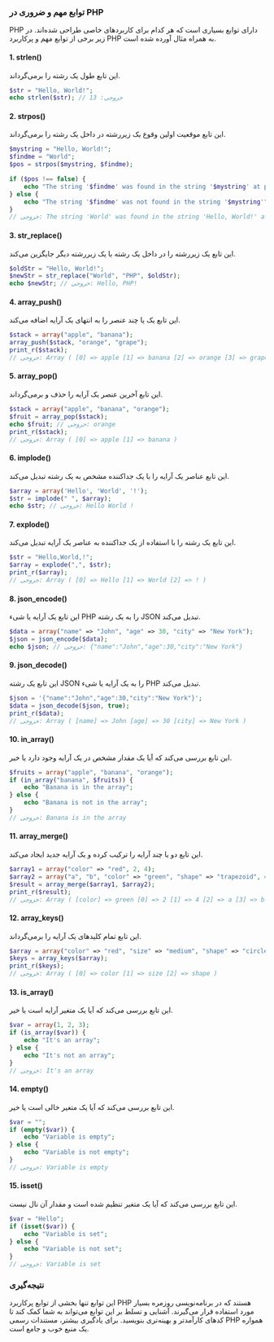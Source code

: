 ### توابع مهم و ضروری در PHP

PHP دارای توابع بسیاری است که هر کدام برای کاربردهای خاصی طراحی شده‌اند. در زیر برخی از توابع مهم و پرکاربرد PHP به همراه مثال آورده شده است.

#### 1. **strlen()**
این تابع طول یک رشته را برمی‌گرداند.
```php
$str = "Hello, World!";
echo strlen($str); // خروجی: 13
```

#### 2. **strpos()**
این تابع موقعیت اولین وقوع یک زیررشته در داخل یک رشته را برمی‌گرداند.
```php
$mystring = "Hello, World!";
$findme = "World";
$pos = strpos($mystring, $findme);

if ($pos !== false) {
    echo "The string '$findme' was found in the string '$mystring' at position $pos";
} else {
    echo "The string '$findme' was not found in the string '$mystring'";
}
// خروجی: The string 'World' was found in the string 'Hello, World!' at position 7
```

#### 3. **str_replace()**
این تابع یک زیررشته را در داخل یک رشته با یک زیررشته دیگر جایگزین می‌کند.
```php
$oldStr = "Hello, World!";
$newStr = str_replace("World", "PHP", $oldStr);
echo $newStr; // خروجی: Hello, PHP!
```

#### 4. **array_push()**
این تابع یک یا چند عنصر را به انتهای یک آرایه اضافه می‌کند.
```php
$stack = array("apple", "banana");
array_push($stack, "orange", "grape");
print_r($stack);
// خروجی: Array ( [0] => apple [1] => banana [2] => orange [3] => grape )
```

#### 5. **array_pop()**
این تابع آخرین عنصر یک آرایه را حذف و برمی‌گرداند.
```php
$stack = array("apple", "banana", "orange");
$fruit = array_pop($stack);
echo $fruit; // خروجی: orange
print_r($stack);
// خروجی: Array ( [0] => apple [1] => banana )
```

#### 6. **implode()**
این تابع عناصر یک آرایه را با یک جداکننده مشخص به یک رشته تبدیل می‌کند.
```php
$array = array('Hello', 'World', '!');
$str = implode(" ", $array);
echo $str; // خروجی: Hello World !
```

#### 7. **explode()**
این تابع یک رشته را با استفاده از یک جداکننده به عناصر یک آرایه تبدیل می‌کند.
```php
$str = "Hello,World,!";
$array = explode(",", $str);
print_r($array);
// خروجی: Array ( [0] => Hello [1] => World [2] => ! )
```

#### 8. **json_encode()**
این تابع یک آرایه یا شیء PHP را به یک رشته JSON تبدیل می‌کند.
```php
$data = array("name" => "John", "age" => 30, "city" => "New York");
$json = json_encode($data);
echo $json; // خروجی: {"name":"John","age":30,"city":"New York"}
```

#### 9. **json_decode()**
این تابع یک رشته JSON را به یک آرایه یا شیء PHP تبدیل می‌کند.
```php
$json = '{"name":"John","age":30,"city":"New York"}';
$data = json_decode($json, true);
print_r($data);
// خروجی: Array ( [name] => John [age] => 30 [city] => New York )
```

#### 10. **in_array()**
این تابع بررسی می‌کند که آیا یک مقدار مشخص در یک آرایه وجود دارد یا خیر.
```php
$fruits = array("apple", "banana", "orange");
if (in_array("banana", $fruits)) {
    echo "Banana is in the array";
} else {
    echo "Banana is not in the array";
}
// خروجی: Banana is in the array
```

#### 11. **array_merge()**
این تابع دو یا چند آرایه را ترکیب کرده و یک آرایه جدید ایجاد می‌کند.
```php
$array1 = array("color" => "red", 2, 4);
$array2 = array("a", "b", "color" => "green", "shape" => "trapezoid", 4);
$result = array_merge($array1, $array2);
print_r($result);
// خروجی: Array ( [color] => green [0] => 2 [1] => 4 [2] => a [3] => b [shape] => trapezoid [4] => 4 )
```

#### 12. **array_keys()**
این تابع تمام کلیدهای یک آرایه را برمی‌گرداند.
```php
$array = array("color" => "red", "size" => "medium", "shape" => "circle");
$keys = array_keys($array);
print_r($keys);
// خروجی: Array ( [0] => color [1] => size [2] => shape )
```

#### 13. **is_array()**
این تابع بررسی می‌کند که آیا یک متغیر آرایه است یا خیر.
```php
$var = array(1, 2, 3);
if (is_array($var)) {
    echo "It's an array";
} else {
    echo "It's not an array";
}
// خروجی: It's an array
```

#### 14. **empty()**
این تابع بررسی می‌کند که آیا یک متغیر خالی است یا خیر.
```php
$var = "";
if (empty($var)) {
    echo "Variable is empty";
} else {
    echo "Variable is not empty";
}
// خروجی: Variable is empty
```

#### 15. **isset()**
این تابع بررسی می‌کند که آیا یک متغیر تنظیم شده است و مقدار آن نال نیست.
```php
$var = "Hello";
if (isset($var)) {
    echo "Variable is set";
} else {
    echo "Variable is not set";
}
// خروجی: Variable is set
```

### نتیجه‌گیری
این توابع تنها بخشی از توابع پرکاربرد PHP هستند که در برنامه‌نویسی روزمره بسیار مورد استفاده قرار می‌گیرند. آشنایی و تسلط بر این توابع می‌تواند به شما کمک کند تا کدهای کارآمدتر و بهینه‌تری بنویسید. برای یادگیری بیشتر، مستندات رسمی PHP همواره یک منبع خوب و جامع است.
